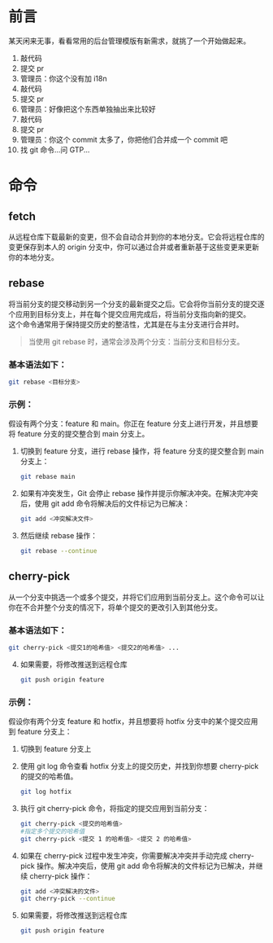 # 前言

某天闲来无事，看看常用的后台管理模版有新需求，就挑了一个开始做起来。

1. 敲代码
2. 提交 pr
3. 管理员：你这个没有加 i18n
4. 敲代码
5. 提交 pr
6. 管理员：好像把这个东西单独抽出来比较好
7. 敲代码
8. 提交 pr
9. 管理员：你这个 commit 太多了，你把他们合并成一个 commit 吧
10. 找 git 命令...问 GTP...

# 命令

## fetch

从远程仓库下载最新的变更，但不会自动合并到你的本地分支。它会将远程仓库的变更保存到本人的 origin 分支中，你可以通过合并或者重新基于这些变更来更新你的本地分支。

## rebase

将当前分支的提交移动到另一个分支的最新提交之后。它会将你当前分支的提交逐个应用到目标分支上，并在每个提交应用完成后，将当前分支指向新的提交。  
这个命令通常用于保持提交历史的整洁性，尤其是在与主分支进行合并时。

> 当使用 git rebase 时，通常会涉及两个分支：当前分支和目标分支。

### 基本语法如下：

```bash
git rebase <目标分支>
```

### 示例：

假设有两个分支：feature 和 main。你正在 feature 分支上进行开发，并且想要将 feature 分支的提交整合到 main 分支上。

1. 切换到 feature 分支，进行 rebase 操作，将 feature 分支的提交整合到 main 分支上：

   ```bash
   git rebase main
   ```

2. 如果有冲突发生，Git 会停止 rebase 操作并提示你解决冲突。在解决完冲突后，使用 git add 命令将解决后的文件标记为已解决：

   ```bash
   git add <冲突解决文件>
   ```

3. 然后继续 rebase 操作：

   ```bash
   git rebase --continue
   ```

## cherry-pick

从一个分支中挑选一个或多个提交，并将它们应用到当前分支上。这个命令可以让你在不合并整个分支的情况下，将单个提交的更改引入到其他分支。

### 基本语法如下：

```bash
git cherry-pick <提交1的哈希值> <提交2的哈希值> ...
```

4. 如果需要，将修改推送到远程仓库
   ```bash
   git push origin feature
   ```

### 示例：

假设你有两个分支 feature 和 hotfix，并且想要将 hotfix 分支中的某个提交应用到 feature 分支上：

1. 切换到 feature 分支上
2. 使用 git log 命令查看 hotfix 分支上的提交历史，并找到你想要 cherry-pick 的提交的哈希值。

   ```bash
   git log hotfix
   ```

3. 执行 git cherry-pick 命令，将指定的提交应用到当前分支：

   ```bash
   git cherry-pick <提交的哈希值>
   #指定多个提交的哈希值
   git cherry-pick <提交 1 的哈希值> <提交 2 的哈希值>
   ```

4. 如果在 cherry-pick 过程中发生冲突，你需要解决冲突并手动完成 cherry-pick 操作。解决冲突后，使用 git add 命令将解决的文件标记为已解决，并继续 cherry-pick 操作：

   ```bash
   git add <冲突解决的文件>
   git cherry-pick --continue
   ```

5. 如果需要，将修改推送到远程仓库
   ```bash
   git push origin feature
   ```
